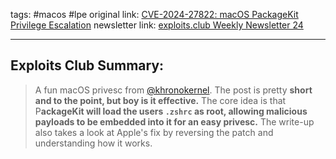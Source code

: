 tags: #macos #lpe
original link: [CVE-2024-27822: macOS PackageKit Privilege Escalation](https://khronokernel.com/macos/2024/06/03/CVE-2024-27822.html?ref=blog.exploits.club) 
newsletter link: [exploits.club Weekly Newsletter 24](https://blog.exploits.club/exploits-club-weekly-newsletter-24/)

---
## Exploits Club Summary:
> A fun macOS privesc from [@khronokernel](https://twitter.com/khronokernel?ref=blog.exploits.club). The post is pretty **short and to the point, but boy is it effective.** The core idea is that P**ackageKit will load the users `.zshrc` as root, allowing malicious payloads to be embedded into it for an easy privesc.** The write-up also takes a look at Apple's fix by reversing the patch and understanding how it works. 